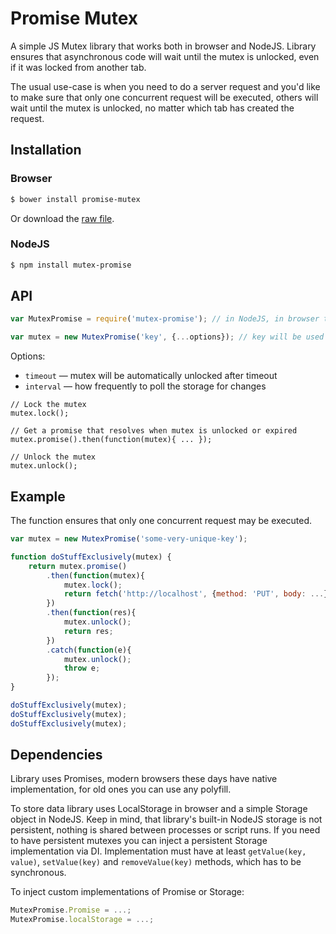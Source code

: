 Promise Mutex
=============

A simple JS Mutex library that works both in browser and NodeJS. Library ensures that asynchronous code will wait until
the mutex is unlocked, even if it was locked from another tab.

The usual use-case is when you need to do a server request and you'd like to make sure that only one concurrent request
will be executed, others will wait until the mutex is unlocked, no matter which tab has created the request.

Installation
------------

### Browser

```sh
$ bower install promise-mutex
```

Or download the [raw file](https://github.com/kirill-konshin/mutex-promise/blob/master/index.js).

### NodeJS

```sh
$ npm install mutex-promise
```

API
---

```js
var MutexPromise = require('mutex-promise'); // in NodeJS, in browser this is not needed

var mutex = new MutexPromise('key', {...options}); // key will be used for localStorage, so it should be unique enough
```

Options:

- `timeout` &mdash; mutex will be automatically unlocked after timeout
- `interval` &mdash; how frequently to poll the storage for changes

```
// Lock the mutex
mutex.lock();

// Get a promise that resolves when mutex is unlocked or expired
mutex.promise().then(function(mutex){ ... });

// Unlock the mutex
mutex.unlock();
```

Example
-------

The function ensures that only one concurrent request may be executed.

```js
var mutex = new MutexPromise('some-very-unique-key');

function doStuffExclusively(mutex) {
    return mutex.promise()
        .then(function(mutex){
            mutex.lock();
            return fetch('http://localhost', {method: 'PUT', body: ...});
        })
        .then(function(res){
            mutex.unlock();
            return res;
        })
        .catch(function(e){
            mutex.unlock();
            throw e;
        });
}

doStuffExclusively(mutex);
doStuffExclusively(mutex);
doStuffExclusively(mutex);
```

Dependencies
------------

Library uses Promises, modern browsers these days have native implementation, for old ones you can use any polyfill.

To store data library uses LocalStorage in browser and a simple Storage object in NodeJS. Keep in mind, that library's
built-in NodeJS storage is not persistent, nothing is shared between processes or script runs. If you need to have
persistent mutexes you can inject a persistent Storage implementation via DI. Implementation must have at least
`getValue(key, value)`, `setValue(key)` and `removeValue(key)` methods, which has to be synchronous. 

To inject custom implementations of Promise or Storage:
 
```js
MutexPromise.Promise = ...;
MutexPromise.localStorage = ...;
```
